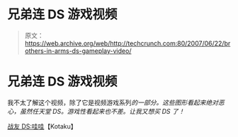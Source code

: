 # 兄弟连 DS 游戏视频

> 原文：<https://web.archive.org/web/http://techcrunch.com:80/2007/06/22/brothers-in-arms-ds-gameplay-video/>

# 兄弟连 DS 游戏视频

我不太了解这个视频，除了它是视频游戏系列*的一部分。这些图形看起来绝对恶心，虽然任天堂 DS。游戏性看起来也不差。让我又想买 DS 了！*

[战友 DS:哇哇](https://web.archive.org/web/20130628171633/http://kotaku.com/gaming/clips/brothers-in-arms-ds-whoah-271256.php)【Kotaku】